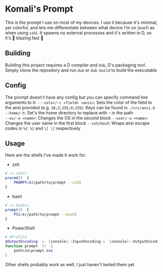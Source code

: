 # Komali's Prompt
This is the prompt I use on most of my devices. I use it because it's minimal, yet colorful, and lets me differentiate between what device I'm on (such as when using `ssh`). It spawns no external processes and it's written in D, so it's 🚀 blazing fast 🚀
## Building
Building this project requires a D compiler and `dub`, D's packaging tool. Simply clone the repository and run `dub` or `dub build` to build the executable
## Config
The prompt doesn't have any config but you can specify command line arguments to it:
`---color/-c <field> <ansi>`: Sets the color of the field to the ansi provided (e.g. `38;2;255;0;255`). Keys can be found in `./src/ansi.d`  
`--home/-h`: Set's the home directory to replace with `~` in the path  
`--os/-o <name>`: Changes the OS in the second block
`--user/-u <name>`: Changes the user name in the first block
`--zsh/bash`: Wraps ansi escape codes in `%{ %}` and `\[ \]` respectively
## Usage
Here are the shells I've made it work for:
- zsh
```bash
# ~/.zshrc
precmd()  {
    PROMPT=$(/path/to/prompt --zsh)
}
```
- bash
```bash
# ~/.bashrc
prompt()  {
    PS1=$(/path/to/prompt --bash)
}
```
- PowerShell
```ps1
# $Profile
$OutputEncoding  =  [console]::InputEncoding =  [console]::OutputEncoding =  New-Object System.Text.UTF8Encoding
function prompt  ()  {
    path\to\prompt.exe
}
```
Other shells probably work as well, I just haven't tested them yet

